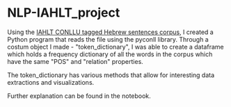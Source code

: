# NLP-IAHLT_project

Using the [IAHLT CONLLU tagged Hebrew sentences corpus](https://github.com/UniversalDependencies/UD_Hebrew-IAHLTwiki), I created a Python program that reads the file using the pyconll library.
Through a costum object I made - "token_dictionary", I was able to create a dataframe which holds a frequency dictionary of all the words in the corpus which have the same "POS" and "relation" properties.

The token_dictionary has various methods that allow for interesting data extractions and visualizations.

Further explanation can be found in the notebook.
